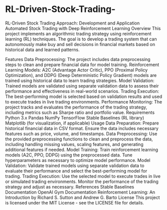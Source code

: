 # RL-Driven-Stock-Trading-
RL-Driven Stock Trading Approach: Development and Application Automated Stock Trading with Deep Reinforcement Learning
Overview
This project implements an algorithmic trading strategy using reinforcement learning (RL) techniques. The goal is to develop a trading system that can autonomously make buy and sell decisions in financial markets based on historical data and learned patterns.

Features
Data Preprocessing: The project includes data preprocessing steps to clean and prepare financial data for model training.
Reinforcement Learning Models: A2C (Advantage Actor Critic), PPO (Proximal Policy Optimization), and DDPG (Deep Deterministic Policy Gradient) models are trained using historical data to learn trading strategies.
Model Validation: Trained models are validated using separate validation data to assess their performance and effectiveness in real-world scenarios.
Trading Execution: The best-performing model is selected based on validation results and used to execute trades in live trading environments.
Performance Monitoring: The project tracks and evaluates the performance of the trading strategy, including metrics such as Sharpe ratio and portfolio value.
Requirements
Python 3.x
Pandas
NumPy
TensorFlow
Stable Baselines (RL library)
Matplotlib (for visualization, if applicable)
Usage
Data Preparation: Prepare historical financial data in CSV format. Ensure the data includes necessary features such as price, volume, and timestamps.
Data Preprocessing: Use the provided preprocessing functions to clean and preprocess the data, including handling missing values, scaling features, and generating additional features if needed.
Model Training: Train reinforcement learning models (A2C, PPO, DDPG) using the preprocessed data. Tune hyperparameters as necessary to optimize model performance.
Model Validation: Validate trained models using separate validation data to evaluate their performance and select the best-performing model for trading.
Trading Execution: Use the selected model to execute trades in live or simulated trading environments. Monitor the performance of the trading strategy and adjust as necessary.
References
Stable Baselines Documentation
OpenAI Gym Documentation
Reinforcement Learning: An Introduction by Richard S. Sutton and Andrew G. Barto
License
This project is licensed under the MIT License - see the LICENSE file for details.

